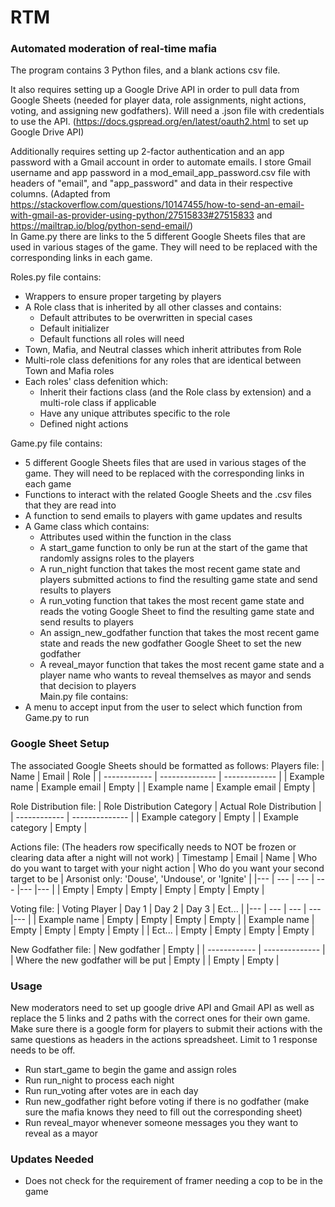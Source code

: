 # RTM
### Automated moderation of real-time mafia  
The program contains 3 Python files, and a blank actions csv file.  

It also requires setting up a Google Drive API in order to pull data from Google Sheets (needed for player data, role assignments, night actions, voting, and assigning new godfathers). Will need a .json file with credentials to use the API. (https://docs.gspread.org/en/latest/oauth2.html to set up Google Drive API)  

Additionally requires setting up 2-factor authentication and an app password with a Gmail account in order to automate emails. I store Gmail username and app password in a mod_email_app_password.csv file with headers of "email", and "app_password" and data in their respective columns. (Adapted from https://stackoverflow.com/questions/10147455/how-to-send-an-email-with-gmail-as-provider-using-python/27515833#27515833 and https://mailtrap.io/blog/python-send-email/)  
In Game.py there are links to the 5 different Google Sheets files that are used in various stages of the game. They will need to be replaced with the corresponding links in each game.  

Roles.py file contains:  
  - Wrappers to ensure proper targeting by players  
  - A Role class that is inherited by all other classes and contains:  
    - Default attributes to be overwritten in special cases  
    - Default initializer  
    - Default functions all roles will need  
  - Town, Mafia, and Neutral classes which inherit attributes from Role  
  - Multi-role class defenitions for any roles that are identical between Town and Mafia roles  
  - Each roles' class defenition which:  
    - Inherit their factions class (and the Role class by extension) and a multi-role class if applicable  
    - Have any unique attributes specific to the role  
    - Defined night actions  

Game.py file contains:  
  - 5 different Google Sheets files that are used in various stages of the game. They will need to be replaced with the corresponding links in each game  
  - Functions to interact with the related Google Sheets and the .csv files that they are read into  
  - A function to send emails to players with game updates and results  
  - A Game class which contains:  
      - Attributes used within the function in the class  
      - A start_game function to only be run at the start of the game that randomly assigns roles to the players  
      - A run_night function that takes the most recent game state and players submitted actions to find the resulting game state and send results to players  
      - A run_voting function that takes the most recent game state and reads the voting Google Sheet to find the resulting game state and send results to players  
      - An assign_new_godfather function that takes the most recent game state and reads the new godfather Google Sheet to set the new godfather
      - A reveal_mayor function that takes the most recent game state and a player name who wants to reveal themselves as mayor and sends that decision to players  
Main.py file contains:
  - A menu to accept input from the user to select which function from Game.py to run

### Google Sheet Setup
The associated Google Sheets should be formatted as follows:
Players file:
| Name         | Email          | Role          |
| ------------ | -------------- | ------------- |
| Example name | Example email  | Empty         |
| Example name | Example email  | Empty         |

Role Distribution file:
| Role Distribution Category | Actual Role Distribution |
| ------------ | -------------- |
| Example category | Empty |
| Example category | Empty |

Actions file: (The headers row specifically needs to NOT be frozen or clearing data after a night will not work)
| Timestamp | Email | Name | Who do you want to target with your night action | Who do you want your second target to be | Arsonist only: 'Douse', 'Undouse', or 'Ignite' |
|--- | --- | --- | --- |--- |--- |
| Empty | Empty | Empty | Empty | Empty | Empty |

Voting file:
| Voting Player | Day 1 | Day 2 | Day 3 | Ect... |
|--- | --- | --- | --- |--- |
| Example name | Empty | Empty | Empty | Empty |
| Example name | Empty | Empty | Empty | Empty |
| Ect... | Empty | Empty | Empty | Empty |

New Godfather file:
| New godfather | Empty |
| ------------ | -------------- |
| Where the new godfather will be put | Empty |
| Empty | Empty |

### Usage
New moderators need to set up google drive API and Gmail API as well as replace the 5 links and 2 paths with the correct ones for their own game.  
Make sure there is a google form for players to submit their actions with the same questions as headers in the actions spreadsheet. Limit to 1 response needs to be off.
- Run start_game to begin the game and assign roles  
- Run run_night to process each night  
- Run run_voting after votes are in each day  
- Run new_godfather right before voting if there is no godfather (make sure the mafia knows they need to fill out the corresponding sheet)  
- Run reveal_mayor whenever someone messages you they want to reveal as a mayor  

### Updates Needed
 - Does not check for the requirement of framer needing a cop to be in the game
